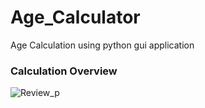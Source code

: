 # Age_Calculator
Age Calculation using python gui application

### Calculation Overview 

![Review_p](https://user-images.githubusercontent.com/54316119/77819582-daeb9680-7101-11ea-8d1b-98400b9a25d1.png)



